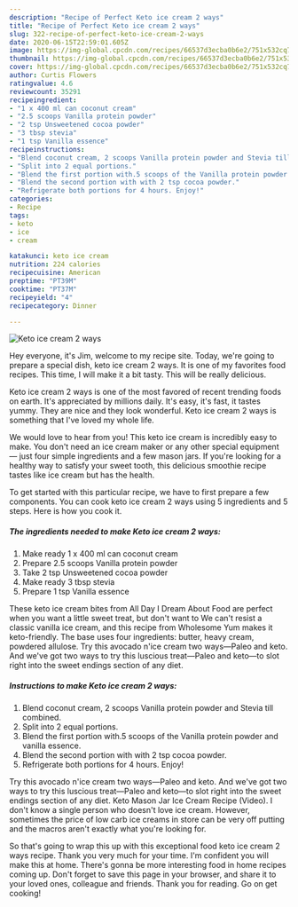 ```yaml
---
description: "Recipe of Perfect Keto ice cream 2 ways"
title: "Recipe of Perfect Keto ice cream 2 ways"
slug: 322-recipe-of-perfect-keto-ice-cream-2-ways
date: 2020-06-15T22:59:01.605Z
image: https://img-global.cpcdn.com/recipes/66537d3ecba0b6e2/751x532cq70/keto-ice-cream-2-ways-recipe-main-photo.jpg
thumbnail: https://img-global.cpcdn.com/recipes/66537d3ecba0b6e2/751x532cq70/keto-ice-cream-2-ways-recipe-main-photo.jpg
cover: https://img-global.cpcdn.com/recipes/66537d3ecba0b6e2/751x532cq70/keto-ice-cream-2-ways-recipe-main-photo.jpg
author: Curtis Flowers
ratingvalue: 4.6
reviewcount: 35291
recipeingredient:
- "1 x 400 ml can coconut cream"
- "2.5 scoops Vanilla protein powder"
- "2 tsp Unsweetened cocoa powder"
- "3 tbsp stevia"
- "1 tsp Vanilla essence"
recipeinstructions:
- "Blend coconut cream, 2 scoops Vanilla protein powder and Stevia till combined."
- "Split into 2 equal portions."
- "Blend the first portion with.5 scoops of the Vanilla protein powder and vanilla essence."
- "Blend the second portion with with 2 tsp cocoa powder."
- "Refrigerate both portions for 4 hours. Enjoy!"
categories:
- Recipe
tags:
- keto
- ice
- cream

katakunci: keto ice cream 
nutrition: 224 calories
recipecuisine: American
preptime: "PT39M"
cooktime: "PT37M"
recipeyield: "4"
recipecategory: Dinner

---
```



![Keto ice cream 2 ways](https://img-global.cpcdn.com/recipes/66537d3ecba0b6e2/751x532cq70/keto-ice-cream-2-ways-recipe-main-photo.jpg)

Hey everyone, it's Jim, welcome to my recipe site. Today, we're going to prepare a special dish, keto ice cream 2 ways. It is one of my favorites food recipes. This time, I will make it a bit tasty. This will be really delicious.

Keto ice cream 2 ways is one of the most favored of recent trending foods on earth. It's appreciated by millions daily. It's easy, it's fast, it tastes yummy. They are nice and they look wonderful. Keto ice cream 2 ways is something that I've loved my whole life.

We would love to hear from you! This keto ice cream is incredibly easy to make. You don&#39;t need an ice cream maker or any other special equipment — just four simple ingredients and a few mason jars. If you&#39;re looking for a healthy way to satisfy your sweet tooth, this delicious smoothie recipe tastes like ice cream but has the health.


To get started with this particular recipe, we have to first prepare a few components. You can cook keto ice cream 2 ways using 5 ingredients and 5 steps. Here is how you cook it.

<!--inarticleads1-->

##### The ingredients needed to make Keto ice cream 2 ways:

1. Make ready 1 x 400 ml can coconut cream
1. Prepare 2.5 scoops Vanilla protein powder
1. Take 2 tsp Unsweetened cocoa powder
1. Make ready 3 tbsp stevia
1. Prepare 1 tsp Vanilla essence


These keto ice cream bites from All Day I Dream About Food are perfect when you want a little sweet treat, but don&#39;t want to We can&#39;t resist a classic vanilla ice cream, and this recipe from Wholesome Yum makes it keto-friendly. The base uses four ingredients: butter, heavy cream, powdered allulose. Try this avocado n&#39;ice cream two ways—Paleo and keto. And we&#39;ve got two ways to try this luscious treat—Paleo and keto—to slot right into the sweet endings section of any diet. 

<!--inarticleads2-->

##### Instructions to make Keto ice cream 2 ways:

1. Blend coconut cream, 2 scoops Vanilla protein powder and Stevia till combined.
1. Split into 2 equal portions.
1. Blend the first portion with.5 scoops of the Vanilla protein powder and vanilla essence.
1. Blend the second portion with with 2 tsp cocoa powder.
1. Refrigerate both portions for 4 hours. Enjoy!


Try this avocado n&#39;ice cream two ways—Paleo and keto. And we&#39;ve got two ways to try this luscious treat—Paleo and keto—to slot right into the sweet endings section of any diet. Keto Mason Jar Ice Cream Recipe (Video). I don&#39;t know a single person who doesn&#39;t love ice cream. However, sometimes the price of low carb ice creams in store can be very off putting and the macros aren&#39;t exactly what you&#39;re looking for. 

So that's going to wrap this up with this exceptional food keto ice cream 2 ways recipe. Thank you very much for your time. I'm confident you will make this at home. There's gonna be more interesting food in home recipes coming up. Don't forget to save this page in your browser, and share it to your loved ones, colleague and friends. Thank you for reading. Go on get cooking!
